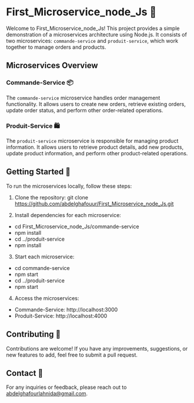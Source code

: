 # First_Microservice_node_Js 🚀

Welcome to First_Microservice_node_Js! This project provides a simple demonstration of a microservices architecture using Node.js. It consists of two microservices: `commande-service` and `produit-service`, which work together to manage orders and products.

## Microservices Overview

### Commande-Service 📦

The `commande-service` microservice handles order management functionality. It allows users to create new orders, retrieve existing orders, update order status, and perform other order-related operations.

### Produit-Service 🛍️

The `produit-service` microservice is responsible for managing product information. It allows users to retrieve product details, add new products, update product information, and perform other product-related operations.

## Getting Started 🚀

To run the microservices locally, follow these steps:

1. Clone the repository:
   git clone https://github.com/abdelghafouur/First_Microservice_node_Js.git
   
3. Install dependencies for each microservice:

- cd First_Microservice_node_Js/commande-service
- npm install
- cd ../produit-service
- npm install
  
3. Start each microservice:
   
- cd commande-service
- npm start
- cd ../produit-service
- npm start

4. Access the microservices:
- Commande-Service: http://localhost:3000
- Produit-Service: http://localhost:4000

## Contributing 🤝

Contributions are welcome! If you have any improvements, suggestions, or new features to add, feel free to submit a pull request.

## Contact 📧

For any inquiries or feedback, please reach out to abdelghafourlahnida@gmail.com.


